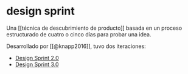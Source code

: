 # design sprint
Una [[técnica de descubrimiento de producto]] basada en un proceso estructurado de cuatro o cinco días para probar una idea.

Desarrollado por [[@knapp2016]], tuvo dos iteraciones:

- [Design Sprint 2.0](https://youtube.com/playlist?list=PLxk9zj3EDi0X5CgoFckoheIFAx-uT2i7j&si=ZABhIHwXo9aroQ2Y)
- [Design Sprint 3.0](https://youtu.be/oB73HUqFNps?si=L4-_zG4wADLg8HNy)
